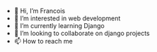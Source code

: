 - 👋 Hi, I’m Francois
- 👀 I’m interested in web development
- 🌱 I’m currently learning Django
- 💞️ I’m looking to collaborate on django projects
- 📫 How to reach me 
